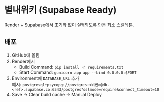 # 별내위키 (Supabase Ready)

Render + Supabase에서 초기화 없이 실행되도록 만든 최소 스켈레톤.

## 배포
1) GitHub에 올림
2) Render에서
   - Build Command: `pip install -r requirements.txt`
   - Start Command: `gunicorn app:app --bind 0.0.0.0:$PORT`
3) Environment에 `DATABASE_URL` 추가  
   예시:
   `postgresql+psycopg://postgres:<비번>@db.<ref>.supabase.co:6543/postgres?sslmode=require&connect_timeout=10`
4) Save → Clear build cache → Manual Deploy
